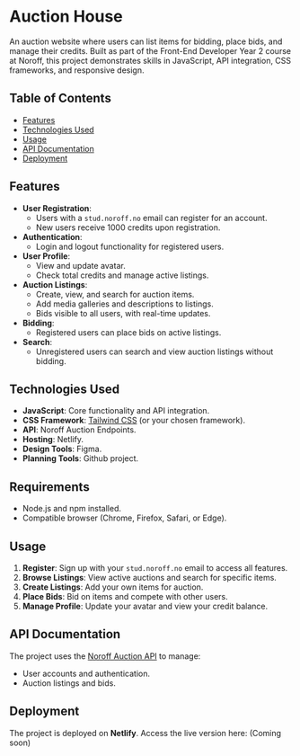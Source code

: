 # Auction House

An auction website where users can list items for bidding, place bids, and manage their credits. Built as part of the Front-End Developer Year 2 course at Noroff, this project demonstrates skills in JavaScript, API integration, CSS frameworks, and responsive design.

## Table of Contents
- [Features](#features)
- [Technologies Used](#technologies-used)
- [Usage](#usage)
- [API Documentation](#api-documentation)
- [Deployment](#deployment)

## Features
- **User Registration**:
  - Users with a `stud.noroff.no` email can register for an account.
  - New users receive 1000 credits upon registration.
- **Authentication**:
  - Login and logout functionality for registered users.
- **User Profile**:
  - View and update avatar.
  - Check total credits and manage active listings.
- **Auction Listings**:
  - Create, view, and search for auction items.
  - Add media galleries and descriptions to listings.
  - Bids visible to all users, with real-time updates.
- **Bidding**:
  - Registered users can place bids on active listings.
- **Search**:
  - Unregistered users can search and view auction listings without bidding.

## Technologies Used
- **JavaScript**: Core functionality and API integration.
- **CSS Framework**: [Tailwind CSS](https://tailwindcss.com/) (or your chosen framework).
- **API**: Noroff Auction Endpoints.
- **Hosting**: Netlify.
- **Design Tools**: Figma.
- **Planning Tools**: Github project.

## Requirements
- Node.js and npm installed.
- Compatible browser (Chrome, Firefox, Safari, or Edge).

## Usage
1. **Register**: Sign up with your `stud.noroff.no` email to access all features.
2. **Browse Listings**: View active auctions and search for specific items.
3. **Create Listings**: Add your own items for auction.
4. **Place Bids**: Bid on items and compete with other users.
5. **Manage Profile**: Update your avatar and view your credit balance.

## API Documentation
The project uses the [Noroff Auction API](https://docs.noroff.no/) to manage:
- User accounts and authentication.
- Auction listings and bids.

## Deployment
The project is deployed on **Netlify**. Access the live version here:
(Coming soon)
